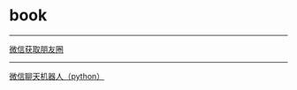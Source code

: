 # book
***
[微信获取朋友圈](https://github.com/Chion82/WeChatMomentStat-Android)
***
[微信聊天机器人（python）](https://github.com/liuwons/wxBot/)
